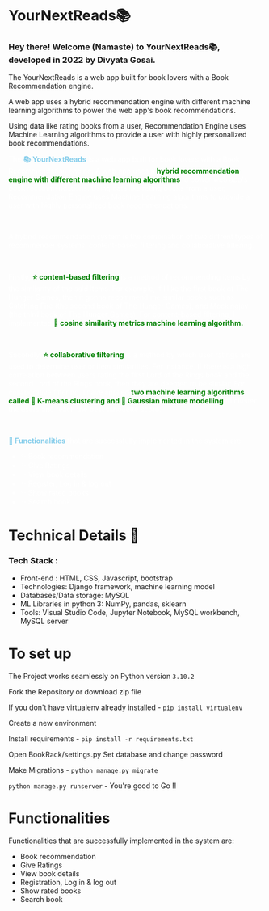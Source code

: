 # YourNextReads&#128218;

### Hey there! Welcome (Namaste) to YourNextReads&#128218;, developed in 2022 by Divyata Gosai.

The YourNextReads is a web app built for book lovers with a Book
Recommendation engine. 

A web app uses a hybrid recommendation engine
with different machine learning algorithms to power the web app's book
recommendations. 

Using data like rating books from a user,
Recommendation Engine uses Machine Learning algorithms to provide a
user with highly personalized book recommendations.

<p style="color:white">The <b style="color:skyblue">&#128218; YourNextReads</b> is a web app built for book lovers with a Book Recommendation engine. A web app  uses a <b style="color: green">hybrid recommendation engine with different machine learning algorithms </b> to power web app's book recommendations. Using data like rating books from a user, Recommendation Engine uses Machine Learning algorithms to provide a user with highly personalized book recommendations.</p>
                                    <br>
                                    <p style="color:white">A hybrid recommendation system is the combination of two diffrent types of recommender systems: content-based filtering and collaborative filtering.</p>   
                                    <br>
                                    <p style="color:white">Firstly, <b style="color: green">&#11088; content-based filtering </b> is a method of recommending items by the similarity of the said items. For example, if I like the first book of The Hunger Games, then it gonna recommend me similar books such as Catching Fire (the second book of The Hunger Games), and Mockingjay (the third book of The Hunger Games). For content-based filtering, I implemented <b style="color: green">&#127775; cosine similarity metrics machine learning algorithm.</b></p>
                                    <br>
                                    <p style="color:white">Secondly, <b style="color: green">&#11088; collaborative filtering</b> is a method by which user ratings are used to determine user or item similarities. For instance, If there is a high correlation between users rating the first Lord of the Rings book and the second Lord of the Rings book, then they are deemed to be similar. For collaborative filtering, I have applied <b style="color: green">two machine learning algorithms called &#127775; K-means clustering and &#127775; Gaussian mixture modelling</b> to cluster the users and reach the best silhouette score.</p>
                                    <br>
                                    <p style = "color:white"><b style="color:skyblue">&#127752; Functionalities</b> that are successfully implemented in the system are:</p>
                                    <ul style = "color:white" >                
                                    <li>&#10024; Book recommendation</li>
                                    <li>&#10024; Give Ratings</li>
                                    <li>&#10024; View book details</li>
                                    <li>&#10024; Register, Log in & log out</li>
                                    <li>&#10024; Show rated books</li>
                                    <li>&#10024; Search book </li>
                                    </ul> 

# Technical Details 🔧
### Tech Stack : 
 - Front-end : HTML, CSS, Javascript, bootstrap
 - Technologies: Django framework, machine learning model
 - Databases/Data storage: MySQL
 - ML Libraries in python 3: NumPy, pandas, sklearn
 - Tools: Visual Studio Code, Jupyter Notebook, MySQL workbench, MySQL server

# To set up

The Project works seamlessly on Python version `3.10.2`

Fork the Repository or download zip file

If you don't have virtualenv already installed - `pip install virtualenv`

Create a new environment 

Install requirements - `pip install -r requirements.txt`

Open BookRack/settings.py
Set database and change password

Make Migrations - `python manage.py migrate`

`python manage.py runserver` - You're good to Go !!


# Functionalities

Functionalities that are successfully implemented in the system are:

 - Book recommendation
 - Give Ratings
 - View book details
 - Registration, Log in & log out
 - Show rated books
 - Search book
